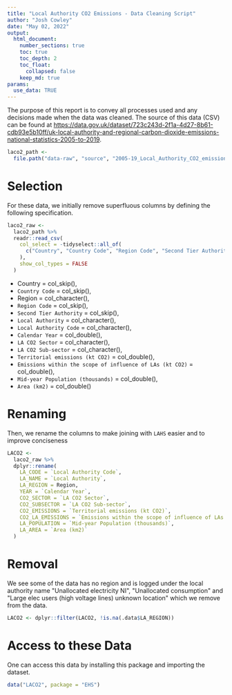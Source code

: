 ```yaml
---
title: "Local Authority CO2 Emissions - Data Cleaning Script"
author: "Josh Cowley"
date: "May 02, 2022"
output:
  html_document:
    number_sections: true
    toc: true
    toc_depth: 2
    toc_float:
      collapsed: false
    keep_md: true
params:
  use_data: TRUE
---
```




The purpose of this report is to convey all processes used and any decisions
made when the data was cleaned.
The source of this data (CSV) can be found at
<https://data.gov.uk/dataset/723c243d-2f1a-4d27-8b61-cdb93e5b10ff/uk-local-authority-and-regional-carbon-dioxide-emissions-national-statistics-2005-to-2019>.


```r
laco2_path <-
  file.path("data-raw", "source", "2005-19_Local_Authority_CO2_emissions.csv")
```

# Selection

For these data, we initially remove superfluous columns by defining the 
following specification.


```r
laco2_raw <- 
  laco2_path %>%
  readr::read_csv(
    col_select = -tidyselect::all_of(
      c("Country", "Country Code", "Region Code", "Second Tier Authority")
    ),
    show_col_types = FALSE
  )
```

-  Country = col_skip(),
-  `Country Code` = col_skip(),
-  Region = col_character(),
-  `Region Code` = col_skip(),
-  `Second Tier Authority` = col_skip(),
-  `Local Authority` = col_character(),
-  `Local Authority Code` = col_character(),
-  `Calendar Year` = col_double(),
-  `LA CO2 Sector` = col_character(),
-  `LA CO2 Sub-sector` = col_character(),
-  `Territorial emissions (kt CO2)` = col_double(),
-  `Emissions within the scope of influence of LAs (kt CO2)` = col_double(),
-  `Mid-year Population (thousands)` = col_double(),
-  `Area (km2)` = col_double()

# Renaming

Then, we rename the columns to make joining with `LAHS` easier and to improve conciseness


```r
LACO2 <- 
  laco2_raw %>%
  dplyr::rename(
    LA_CODE = `Local Authority Code`,
    LA_NAME = `Local Authority`,
    LA_REGION = Region,
    YEAR = `Calendar Year`,
    CO2_SECTOR = `LA CO2 Sector`,
    CO2_SUBSECTOR = `LA CO2 Sub-sector`,
    CO2_EMISSIONS = `Territorial emissions (kt CO2)`,
    CO2_LA_EMISSIONS = `Emissions within the scope of influence of LAs (kt CO2)`,
    LA_POPULATION = `Mid-year Population (thousands)`,
    LA_AREA = `Area (km2)`
  )
```

# Removal

We see some of the data has no region and is logged under the local authority 
name "Unallocated electricity NI", "Unallocated consumption" and "Large elec 
users (high voltage lines) unknown location" which we remove from the data.


```r
LACO2 <- dplyr::filter(LACO2, !is.na(.data$LA_REGION))
```

# Access to these Data



One can access this data by installing this package and importing the dataset.


```r
data("LACO2", package = "EHS")
```
